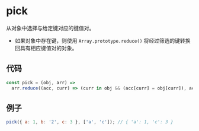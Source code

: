 # pick

从对象中选择与给定键对应的键值对。

- 如果对象中存在键，则使用 `Array.prototype.reduce()` 将经过筛选的键转换回具有相应键值对的对象。

## 代码

```js
const pick = (obj, arr) =>
  arr.reduce((acc, curr) => (curr in obj && (acc[curr] = obj[curr]), acc), {});
```

## 例子

```js
pick({ a: 1, b: '2', c: 3 }, ['a', 'c']); // { 'a': 1, 'c': 3 }
```
